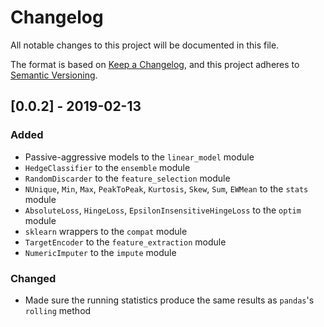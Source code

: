 # Changelog

All notable changes to this project will be documented in this file.

The format is based on [Keep a Changelog](https://keepachangelog.com/en/1.0.0/), and this project adheres to [Semantic Versioning](https://semver.org/spec/v2.0.0.html).

## [0.0.2] - 2019-02-13

### Added

- Passive-aggressive models to the `linear_model` module
- `HedgeClassifier` to the `ensemble` module
- `RandomDiscarder` to the `feature_selection` module
- `NUnique`, `Min`, `Max`, `PeakToPeak`, `Kurtosis`, `Skew`, `Sum`, `EWMean` to the `stats` module
- `AbsoluteLoss`, `HingeLoss`, `EpsilonInsensitiveHingeLoss` to the `optim` module
- `sklearn` wrappers to the `compat` module
- `TargetEncoder` to the `feature_extraction` module
- `NumericImputer` to the `impute` module

### Changed

- Made sure the running statistics produce the same results as `pandas`'s `rolling` method
